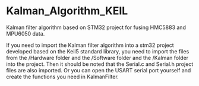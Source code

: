 # Kalman_Algorithm_KEIL
Kalman filter algorithm based on STM32 project for fusing HMC5883 and MPU6050 data.

If you need to import the Kalman filter algorithm into a stm32 project developed based on the Keil5 standard library, you need to import the files from the /Hardware folder and the /Software folder and the /Kalman folder into the project.
Then it should be noted that the Serial.c and Serial.h project files are also imported. Or you can open the USART serial port yourself and create the functions you need in KalmanFilter.
